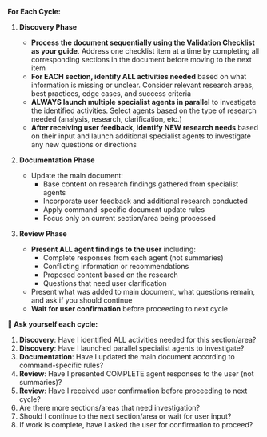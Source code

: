**For Each Cycle:**

1. **Discovery Phase**
   - **Process the document sequentially using the Validation Checklist as your guide**. Address one checklist item at a time by completing all corresponding sections in the document before moving to the next item
   - **For EACH section, identify ALL activities needed** based on what information is missing or unclear. Consider relevant research areas, best practices, edge cases, and success criteria
   - **ALWAYS launch multiple specialist agents in parallel** to investigate the identified activities. Select agents based on the type of research needed (analysis, research, clarification, etc.)
   - **After receiving user feedback, identify NEW research needs** based on their input and launch additional specialist agents to investigate any new questions or directions

2. **Documentation Phase**
   - Update the main document:
     - Base content on research findings gathered from specialist agents
     - Incorporate user feedback and additional research conducted
     - Apply command-specific document update rules
     - Focus only on current section/area being processed

3. **Review Phase**
   - **Present ALL agent findings to the user** including:
     - Complete responses from each agent (not summaries)
     - Conflicting information or recommendations
     - Proposed content based on the research
     - Questions that need user clarification
   - Present what was added to main document, what questions remain, and ask if you should continue
   - **Wait for user confirmation** before proceeding to next cycle

**🤔 Ask yourself each cycle:**
1. **Discovery**: Have I identified ALL activities needed for this section/area?
2. **Discovery**: Have I launched parallel specialist agents to investigate?
3. **Documentation**: Have I updated the main document according to command-specific rules?
5. **Review**: Have I presented COMPLETE agent responses to the user (not summaries)?
6. **Review**: Have I received user confirmation before proceeding to next cycle?
7. Are there more sections/areas that need investigation?
8. Should I continue to the next section/area or wait for user input?
9. If work is complete, have I asked the user for confirmation to proceed?